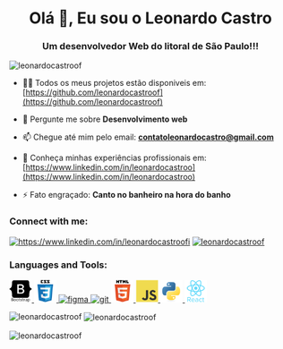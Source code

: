 <h1 align="center">Olá 👋, Eu sou o Leonardo Castro</h1>
<h3 align="center">Um desenvolvedor Web do litoral de São Paulo!!!</h3>

<p align="left"> <img src="https://komarev.com/ghpvc/?username=leonardocastroof&label=Profile%20views&color=0e75b6&style=flat" alt="leonardocastroof" /> </p>

- 👨‍💻 Todos os meus projetos estão disponiveis em: [https://github.com/leonardocastroof](https://github.com/leonardocastroof)

- 💬 Pergunte me sobre **Desenvolvimento web**

- 📫 Chegue até mim pelo email: **contatoleonardocastro@gmail.com**

- 📄 Conheça minhas experiências profissionais em: [https://www.linkedin.com/in/leonardocastroo](https://www.linkedin.com/in/leonardocastroo)

- ⚡ Fato engraçado: **Canto no banheiro na hora do banho**

<h3 align="left">Connect with me:</h3>
<p align="left">
<a href="https://linkedin.com/in/https://www.linkedin.com/in/leonardocastroofi" target="blank"><img align="center" src="https://raw.githubusercontent.com/rahuldkjain/github-profile-readme-generator/master/src/images/icons/Social/linked-in-alt.svg" alt="https://www.linkedin.com/in/leonardocastroofi" height="30" width="40" /></a>
<a href="https://instagram.com/leonardocastroof" target="blank"><img align="center" src="https://raw.githubusercontent.com/rahuldkjain/github-profile-readme-generator/master/src/images/icons/Social/instagram.svg" alt="leonardocastroof" height="30" width="40" /></a>
</p>

<h3 align="left">Languages and Tools:</h3>
<p align="left"> <a href="https://getbootstrap.com" target="_blank" rel="noreferrer"> <img src="https://raw.githubusercontent.com/devicons/devicon/master/icons/bootstrap/bootstrap-plain-wordmark.svg" alt="bootstrap" width="40" height="40"/> </a> <a href="https://www.w3schools.com/css/" target="_blank" rel="noreferrer"> <img src="https://raw.githubusercontent.com/devicons/devicon/master/icons/css3/css3-original-wordmark.svg" alt="css3" width="40" height="40"/> </a> <a href="https://www.figma.com/" target="_blank" rel="noreferrer"> <img src="https://www.vectorlogo.zone/logos/figma/figma-icon.svg" alt="figma" width="40" height="40"/> </a> <a href="https://git-scm.com/" target="_blank" rel="noreferrer"> <img src="https://www.vectorlogo.zone/logos/git-scm/git-scm-icon.svg" alt="git" width="40" height="40"/> </a> <a href="https://www.w3.org/html/" target="_blank" rel="noreferrer"> <img src="https://raw.githubusercontent.com/devicons/devicon/master/icons/html5/html5-original-wordmark.svg" alt="html5" width="40" height="40"/> </a> <a href="https://developer.mozilla.org/en-US/docs/Web/JavaScript" target="_blank" rel="noreferrer"> <img src="https://raw.githubusercontent.com/devicons/devicon/master/icons/javascript/javascript-original.svg" alt="javascript" width="40" height="40"/> </a> <a href="https://www.python.org" target="_blank" rel="noreferrer"> <img src="https://raw.githubusercontent.com/devicons/devicon/master/icons/python/python-original.svg" alt="python" width="40" height="40"/> </a> <a href="https://reactjs.org/" target="_blank" rel="noreferrer"> <img src="https://raw.githubusercontent.com/devicons/devicon/master/icons/react/react-original-wordmark.svg" alt="react" width="40" height="40"/> </a> </p>

<p><img align="left" src="https://github-readme-stats.vercel.app/api/top-langs?username=leonardocastroof&show_icons=true&theme=dark&locale=en&layout=compact" alt="leonardocastroof" /></p>

<p>&nbsp;<img align="center" src="https://github-readme-stats.vercel.app/api?username=leonardocastroof&show_icons=true&theme=dark&locale=en" alt="leonardocastroof" /></p>

<p><img align="center" src="https://github-readme-streak-stats.herokuapp.com/?user=leonardocastroof&theme=dark" alt="leonardocastroof" /></p>
